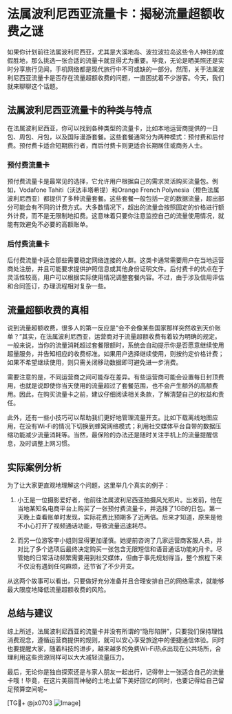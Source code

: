 # 法属波利尼西亚流量卡：揭秘流量超额收费之谜

如果你计划前往法属波利尼西亚，尤其是大溪地岛、波拉波拉岛这些令人神往的度假胜地，那么挑选一张合适的流量卡就显得尤为重要。毕竟，无论是晒美照还是实时分享旅行见闻，手机网络都是现代旅行中不可或缺的一部分。然而，关于法属波利尼西亚流量卡是否存在流量超额收费的问题，一直困扰着不少游客。今天，我们就来聊聊这个话题。

## 法属波利尼西亚流量卡的种类与特点

在法属波利尼西亚，你可以找到各种类型的流量卡，比如本地运营商提供的一日包、周包、月包，以及国际漫游套餐。这些套餐通常分为两种模式：预付费和后付费。预付费卡适合短期旅行者，而后付费卡则更适合长期居住或商务人士。

### 预付费流量卡

预付费流量卡是最常见的选择，它允许用户根据自己的需求灵活购买流量包。例如，Vodafone Tahiti（沃达丰塔希提）和Orange French Polynesia（橙色法属波利尼西亚）都提供了多种流量套餐。这些套餐一般包括一定的数据流量，超出部分可能会有不同的计费方式。大多数情况下，超出的流量会按照固定的价格进行额外计费，而不是无限制地扣费。这意味着只要你注意监控自己的流量使用情况，就能有效避免不必要的高额账单。

### 后付费流量卡

后付费流量卡适合那些需要稳定网络连接的人群。这类卡通常需要用户在当地运营商处注册，并且可能要求提供护照信息或其他身份证明文件。后付费卡的优点在于灵活性较高，用户可以根据实际使用情况调整套餐内容。不过，由于涉及信用评估和合同签订，办理流程相对复杂一些。

## 流量超额收费的真相

说到流量超额收费，很多人的第一反应是“会不会像某些国家那样突然收到天价账单？”其实，在法属波利尼西亚，运营商对于流量超额收费有着较为明确的规定。一般来说，当你的流量消耗超过套餐限额时，系统会自动提示你是否愿意继续使用超量服务，并告知相应的收费标准。如果用户选择继续使用，则按约定价格计费；如果不希望继续使用，则只需关闭移动数据即可避免进一步消费。

需要注意的是，不同运营商之间可能存在差异。有些运营商可能会设置每日封顶费用，也就是说即使你当天使用的流量超过了套餐范围，也不会产生额外的高额费用。因此，在购买流量卡之前，建议仔细阅读相关条款，了解清楚自己的权益和责任。

此外，还有一些小技巧可以帮助我们更好地管理流量开支。比如下载离线地图应用，在没有Wi-Fi的情况下切换到蜂窝网络模式；利用社交媒体平台自带的数据压缩功能减少流量消耗等。当然，最保险的办法还是随时关注手机上的流量提醒信息，及时调整上网习惯。

## 实际案例分析

为了让大家更直观地理解这个问题，这里举几个真实的例子：

1. 小王是一位摄影爱好者，他前往法属波利尼西亚拍摄风光照片。出发前，他在当地某知名电商平台上购买了一张预付费流量卡，并选择了1GB的日包。第一天晚上查看账单时发现，实际花费比预期多了近两倍。后来才知道，原来是他不小心打开了视频通话功能，导致流量迅速耗尽。

2. 而另一位游客李小姐则显得更加谨慎。她提前咨询了几家运营商客服人员，并对比了多个选项后最终决定购买一张包含无限短信和语音通话功能的月卡。尽管她的日常活动频繁需要用到社交媒体，但由于事先规划得当，整个旅程下来不仅没有遇到任何麻烦，还节省了不少开支。

从这两个故事可以看出，只要做好充分准备并且合理安排自己的网络需求，就能够最大限度地降低流量超额收费的风险。

## 总结与建议

综上所述，法属波利尼西亚的流量卡并没有所谓的“隐形陷阱”，只要我们保持理性消费观念，遵循运营商提供的规则，就可以安心享受旅途中的便捷通信体验。同时也要提醒大家，随着科技的进步，越来越多的免费Wi-Fi热点出现在公共场所，合理利用这些资源同样可以大大减轻流量压力。

最后，无论你是独自探索还是与家人朋友一起出行，记得带上一张适合自己的流量卡哦！毕竟，在这片美丽而神秘的土地上留下美好回忆的同时，也要记得给自己留足预算空间呢~

[TG💪+ @jx0703 ![Image](https://github.com/user-attachments/assets/dbca1d08-cadb-493c-b0ec-ad6f7a83f270)]